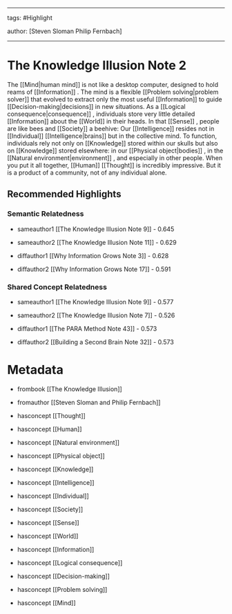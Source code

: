 




---

tags: #Highlight

author: [Steven Sloman Philip Fernbach]

---
# The Knowledge Illusion Note 2




The  [[Mind|human mind]]  is not like a desktop computer, designed to hold reams of  [[Information]] . The mind is a flexible  [[Problem solving|problem solver]]  that evolved to extract only the most useful  [[Information]]  to guide  [[Decision-making|decisions]]  in new situations. As a  [[Logical consequence|consequence]] , individuals store very little detailed  [[Information]]  about the  [[World]]  in their heads. In that  [[Sense]] , people are like bees and  [[Society]]  a beehive: Our  [[Intelligence]]  resides not in  [[Individual]]   [[Intelligence|brains]]  but in the collective mind. To function, individuals rely not only on  [[Knowledge]]  stored within our skulls but also on  [[Knowledge]]  stored elsewhere: in our  [[Physical object|bodies]] , in the  [[Natural environment|environment]] , and especially in other people. When you put it all together,  [[Human]]   [[Thought]]  is incredibly impressive. But it is a product of a community, not of any individual alone.


## Recommended Highlights

### Semantic Relatedness


- sameauthor1 [[The Knowledge Illusion Note 9]] - 0.645

- sameauthor2 [[The Knowledge Illusion Note 11]] - 0.629

- diffauthor1 [[Why Information Grows Note 3]] - 0.628

- diffauthor2 [[Why Information Grows Note 17]] - 0.591
### Shared Concept Relatedness


- sameauthor1 [[The Knowledge Illusion Note 9]] - 0.577

- sameauthor2 [[The Knowledge Illusion Note 7]] - 0.526

- diffauthor1 [[The PARA Method Note 43]] - 0.573

- diffauthor2 [[Building a Second Brain Note 32]] - 0.573
# Metadata


- frombook [[The Knowledge Illusion]]

- fromauthor [[Steven Sloman and Philip Fernbach]]

- hasconcept [[Thought]]

- hasconcept [[Human]]

- hasconcept [[Natural environment]]

- hasconcept [[Physical object]]

- hasconcept [[Knowledge]]

- hasconcept [[Intelligence]]

- hasconcept [[Individual]]

- hasconcept [[Society]]

- hasconcept [[Sense]]

- hasconcept [[World]]

- hasconcept [[Information]]

- hasconcept [[Logical consequence]]

- hasconcept [[Decision-making]]

- hasconcept [[Problem solving]]

- hasconcept [[Mind]]